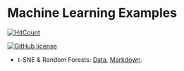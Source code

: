 # Machine Learning Examples

[![HitCount](http://hits.dwyl.io/mrtkp9993/Machine-Learning-Examples.svg)](http://hits.dwyl.io/mrtkp9993/Machine-Learning-Examples)

[![GitHub license](https://img.shields.io/github/license/mrtkp9993/Machine-Learning-Examples.svg)](https://github.com/mrtkp9993/Machine-Learning-Examples/blob/master/LICENSE)

* t-SNE & Random Forests: [Data](https://github.com/mrtkp9993/Machine-Learning-Examples/blob/master/data/SCADI.csv), [Markdown](https://github.com/mrtkp9993/Machine-Learning-Examples/blob/master/markdowns/t-SNE_and_Random_Forests.md).
